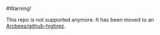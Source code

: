 #Warning!

This repo is not supported anymore. It has been moved to an [Arcbees/github-highrez](https://github.com/ArcBees/github-highrez).
